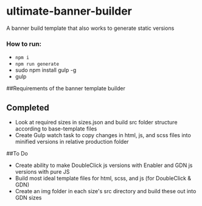 # ultimate-banner-builder
A banner build template that also works to generate static versions

### How to run:
- `npm i`
- `npm run generate`
- sudo npm install gulp -g
- gulp


##Requirements of the banner template builder
## Completed
- Look at required sizes in sizes.json and build src folder structure according to base-template files
- Create Gulp watch task to copy changes in html, js, and scss files into minified versions in relative production folder

##To Do
- Create ability to make DoubleClick js versions with Enabler and GDN js versions with pure JS
- Build most ideal template files for html, scss, and js (for DoubleClick & GDN)
- Create an img folder in each size's src directory and build these out into GDN sizes
